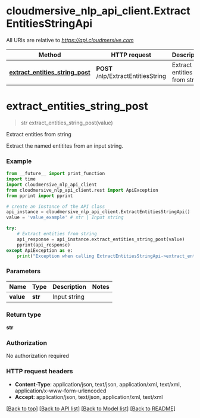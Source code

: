 # cloudmersive_nlp_api_client.ExtractEntitiesStringApi

All URIs are relative to *https://api.cloudmersive.com*

Method | HTTP request | Description
------------- | ------------- | -------------
[**extract_entities_string_post**](ExtractEntitiesStringApi.md#extract_entities_string_post) | **POST** /nlp/ExtractEntitiesString | Extract entities from string


# **extract_entities_string_post**
> str extract_entities_string_post(value)

Extract entities from string

Extract the named entitites from an input string.

### Example
```python
from __future__ import print_function
import time
import cloudmersive_nlp_api_client
from cloudmersive_nlp_api_client.rest import ApiException
from pprint import pprint

# create an instance of the API class
api_instance = cloudmersive_nlp_api_client.ExtractEntitiesStringApi()
value = 'value_example' # str | Input string

try:
    # Extract entities from string
    api_response = api_instance.extract_entities_string_post(value)
    pprint(api_response)
except ApiException as e:
    print("Exception when calling ExtractEntitiesStringApi->extract_entities_string_post: %s\n" % e)
```

### Parameters

Name | Type | Description  | Notes
------------- | ------------- | ------------- | -------------
 **value** | **str**| Input string | 

### Return type

**str**

### Authorization

No authorization required

### HTTP request headers

 - **Content-Type**: application/json, text/json, application/xml, text/xml, application/x-www-form-urlencoded
 - **Accept**: application/json, text/json, application/xml, text/xml

[[Back to top]](#) [[Back to API list]](../README.md#documentation-for-api-endpoints) [[Back to Model list]](../README.md#documentation-for-models) [[Back to README]](../README.md)


